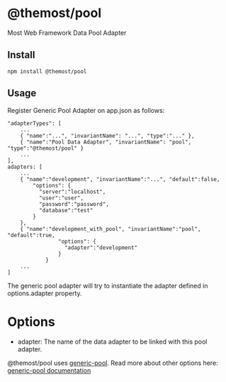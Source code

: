 # @themost/pool
Most Web Framework Data Pool Adapter
## Install
    npm install @themost/pool
## Usage
Register Generic Pool Adapter on app.json as follows:

    "adapterTypes": [
        ...
        { "name":"...", "invariantName": "...", "type":"..." },
        { "name":"Pool Data Adapter", "invariantName": "pool", "type":"@themost/pool" }
        ...
    ],
    adapters: [
        ...
        { "name":"development", "invariantName":"...", "default":false,
            "options": {
              "server":"localhost",
              "user":"user",
              "password":"password",
              "database":"test"
            }
        },
        { "name":"development_with_pool", "invariantName":"pool", "default":true,
                    "options": {
                      "adapter":"development"
                    }
                }
        ...
    ]

The generic pool adapter will try to instantiate the adapter defined in options.adapter property.

# Options
- adapter:
The name of the data adapter to be linked with this pool adapter.

@themost/pool uses [generic-pool](https://github.com/coopernurse/node-pool). 
Read more about other options here:
[generic-pool documentation](https://github.com/coopernurse/node-pool#documentation)
 

